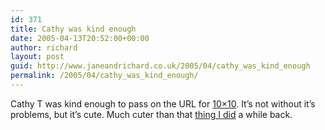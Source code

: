 ```yaml
---
id: 371
title: Cathy was kind enough
date: 2005-04-13T20:52:00+00:00
author: richard
layout: post
guid: http://www.janeandrichard.co.uk/2005/04/cathy_was_kind_enough
permalink: /2005/04/cathy_was_kind_enough/
---
```

Cathy T was kind enough to pass on the URL for [10&#215;10](http://www.tenbyten.org/10x10.html). It&#8217;s not without it&#8217;s problems, but it&#8217;s cute. Much cuter than that [thing I did](http://www.dallaway.com/randimg/view) a while back.